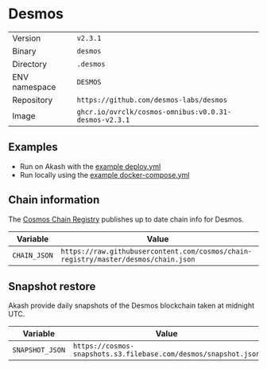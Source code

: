 # Desmos

| | |
|---|---|
|Version|`v2.3.1`|
|Binary|`desmos`|
|Directory|`.desmos`|
|ENV namespace|`DESMOS`|
|Repository|`https://github.com/desmos-labs/desmos`|
|Image|`ghcr.io/ovrclk/cosmos-omnibus:v0.0.31-desmos-v2.3.1`|

## Examples

- Run on Akash with the [example deploy.yml](./deploy.yml)
- Run locally using the [example docker-compose.yml](./docker-compose.yml)

## Chain information

The [Cosmos Chain Registry](https://github.com/cosmos/chain-registry) publishes up to date chain info for Desmos.

|Variable|Value|
|---|---|
|`CHAIN_JSON`|`https://raw.githubusercontent.com/cosmos/chain-registry/master/desmos/chain.json`|

## Snapshot restore

Akash provide daily snapshots of the Desmos blockchain taken at midnight UTC.

|Variable|Value|
|---|---|
|`SNAPSHOT_JSON`|`https://cosmos-snapshots.s3.filebase.com/desmos/snapshot.json`|
